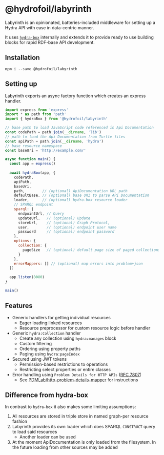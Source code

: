# @hydrofoil/labyrinth

Labyrinth is an opinionated, batteries-included middleware for setting up a Hydra API with ease in data-centric manner.

It uses [`hydra-box`](https://npm.im/hydra-box) internally and extends it to provide ready to use building blocks for rapid RDF-base API development.

## Installation

```
npm i --save @hydrofoil/labyrinth
```

## Setting up

Labyrinth exports an async factory function which creates an express handler.

```js
import express from 'express'
import * as path from 'path'
import { hydraBox } from '@hydrofoil/labyrinth'

// base path to load JavaScript code referenced in Api Documentation
const codePath = path.join(__dirname, 'lib')
// path to load the Api Documentation from Turtle files
const apiPath = path.join(__dirname, 'hydra')
// base resource namespace
const baseUri = 'http://example.com/'

async function main() {
  const app = express()
    
  await hydraBox(app, {
    codePath,
    apiPath,
    baseUri,
    path,        // (optional) ApiDocumentation URL path
    defaultBase, // (optional) base URI to parse API Documentation
    loader,      // (optional) hydra-box resource loader
    // SPARQL endpoint
    sparql: {
      endpointUrl, // Query
      updateUrl,   // (optional) Update 
      storeUrl,    // (optional) Graph Protocol,
      user,        // (optional) endpoint user name
      password     // (optional) endpoint password
    },
    options: {
      collection: {
        pageSize   // (optional) default page size of paged collections   
      }  
    },
    errorMappers: [] // (optional) map errors into problem+json
  })
  
  app.listen(8080)
}

main()
```

## Features

* Generic handlers for getting individual resources
  * Eager loading linked resources
  * Resource preprocessor for custom resource logic before handler
* Generic `hydra:Collection` handler
  * Create any collection using `hydra:manages` block
  * Custom filtering
  * Ordering using property paths
  * Paging using `hydra:pageIndex`
* Secured using JWT tokens
  * Permission-based restrictions to operations
  * Restricting select properties or entire classes
* Error handling using `Problem Details for HTTP APIs` ([RFC 7807](https://tools.ietf.org/html/rfc7807))
  * See [PDMLab/http-problem-details-mapper](https://github.com/PDMLab/http-problem-details-mapper) for instructions

## Difference from hydra-box

In contrast to `hydra-box` it also makes some limiting assumptions:

1. All resources are stored in triple store in named graph-per resource fashion
2. Labyrinth provides its own loader which does SPARQL `CONSTRUCT` query to load said resources
   * Another loader can be used
3. At the moment ApiDocumentation is only loaded from the filesystem. In the future loading from other sources may be added
